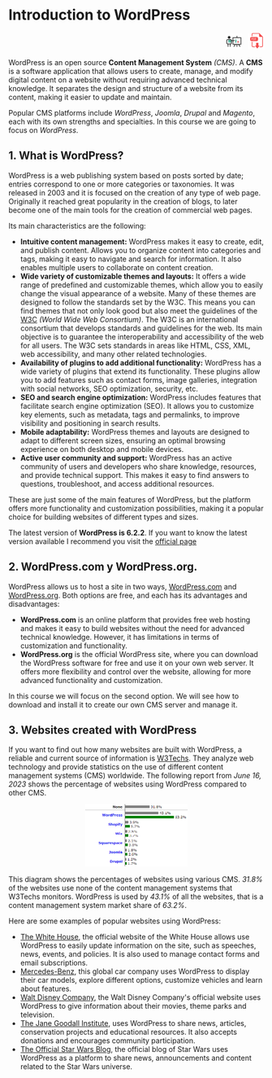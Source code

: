 # Introduction to WordPress

<div style="text-align: right">
<a target="_blank" href="slides/01.html"><img src="../../img/diapositivas.png" width="32" /></a>&nbsp;&nbsp;
<a target="_blank" href="01.pdf"><img src="../../img/pdf.png" width="32" /></a>
</div>

WordPress is an open source **Content Management System** *(CMS)*. A **CMS** is a software application that allows users to create, manage, and modify digital content on a website without requiring advanced technical knowledge. It separates the design and structure of a website from its content, making it easier to update and maintain. 

Popular CMS platforms include *WordPress*, *Joomla*, *Drupal* and *Magento*, each with its own strengths and specialties. In this course we are going to focus on *WordPress*. 

## 1. What is WordPress?

WordPress is a web publishing system based on posts sorted by date; entries correspond to one or more categories or taxonomies. It was released in 2003 and it is focused on the creation of any type of web page. Originally it reached great popularity in the creation of blogs, to later become one of the main tools for the creation of commercial web pages.  

Its main characteristics are the following:
* **Intuitive content management:** WordPress makes it easy to create, edit, and publish content. Allows you to organize content into categories and tags, making it easy to navigate and search for information. It also enables multiple users to collaborate on content creation. 
* **Wide variety of customizable themes and layouts:** It offers a wide range of predefined and customizable themes, which allow you to easily change the visual appearance of a website. Many of these themes are designed to follow the standards set by the W3C. This means you can find themes that not only look good but also meet the guidelines of the [W3C](https://www.w3.org/) *(World Wide Web Consortium)*. The W3C is an international consortium that develops standards and guidelines for the web. Its main objective is to guarantee the interoperability and accessibility of the web for all users. The W3C sets standards in areas like HTML, CSS, XML, web accessibility, and many other related technologies.
* **Availability of plugins to add additional functionality:** WordPress has a wide variety of plugins that extend its functionality. These plugins allow you to add features such as contact forms, image galleries, integration with social networks, SEO optimization, security, etc.
* **SEO and search engine optimization:** WordPress includes features that facilitate search engine optimization (SEO). It allows you to customize key elements, such as metadata, tags and permalinks, to improve visibility and positioning in search results.
* **Mobile adaptability:** WordPress themes and layouts are designed to adapt to different screen sizes, ensuring an optimal browsing experience on both desktop and mobile devices. 
* **Active user community and support:** WordPress has an active community of users and developers who share knowledge, resources, and provide technical support. This makes it easy to find answers to questions, troubleshoot, and access additional resources.

These are just some of the main features of WordPress, but the platform offers more functionality and customization possibilities, making it a popular choice for building websites of different types and sizes. 

The latest version of **WordPress is 6.2.2**. If you want to know the latest version available I recommend you visit the [official page](https://wordpress.org/download/releases/)

## 2. WordPress.com y WordPress.org.

WordPress allows us to host a site in two ways, [WordPress.com](https://wordpress.com/es/) and [WordPress.org](https://wordpress.org/). Both options are free, and each has its advantages and disadvantages:
* **WordPress.com** is an online platform that provides free web hosting and makes it easy to build websites without the need for advanced technical knowledge. However, it has limitations in terms of customization and functionality.
* **WordPress.org** is the official WordPress site, where you can download the WordPress software for free and use it on your own web server. It offers more flexibility and control over the website, allowing for more advanced functionality and customization.

In this course we will focus on the second option. We will see how to download and install it to create our own CMS server and manage it.

## 3. Websites created with WordPress

If you want to find out how many websites are built with WordPress, a reliable and current source of information is [W3Techs](https://w3techs.com/). They analyze web technology and provide statistics on the use of different content management systems (CMS) worldwide. The following report from *June 16, 2023* shows the percentage of websites using WordPress compared to other CMS.

<div align="center">
    <img src="../../img/statistics_of_cms.png" width="40%">
</div>

This diagram shows the percentages of websites using various CMS. *31.8%* of the websites use none of the content management systems that W3Techs monitors.
WordPress is used by *43.1%* of all the websites, that is a content management system market share of *63.2%*.

Here are some examples of popular websites using WordPress:
* [The White House](https://www.whitehouse.gov/es/), the official website of the White House allows use WordPress to easily update information on the site, such as speeches, news, events, and policies. It is also used to manage contact forms and email subscriptions.
* [Mercedes-Benz](https://www.mercedes-benz.es/passengercars.html), this global car company uses WordPress to display their car models, explore different options, customize vehicles and learn about features.
* [Walt Disney Company](https://thewaltdisneycompany.com/), the Walt Disney Company's official website uses WordPress to give information about their movies, theme parks and television.
* [The Jane Goodall Institute](https://www.janegoodall.org), uses WordPress to share news, articles, conservation projects and educational resources. It also accepts donations and encourages community participation.
* [The Official Star Wars Blog](https://www.starwars.com/news), the official blog of Star Wars uses WordPress as a platform to share news, announcements and content related to the Star Wars universe.

